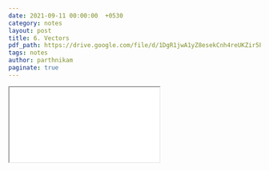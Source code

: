 ```yaml
---
date: 2021-09-11 00:00:00  +0530
category: notes
layout: post
title: 6. Vectors
pdf_path: https://drive.google.com/file/d/1DgR1jwA1yZ8esekCnh4reUKZir5PDcnQ/preview?usp=sharing
tags: notes
author: parthnikam
paginate: true
---
```


<iframe class="embed-pdf" src="{{ page.pdf_path }}#toolbar=0" seamless="seamless" scrolling="no" style="overflow:hidden"></iframe>
